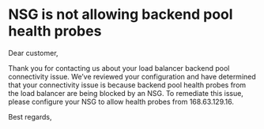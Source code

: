 <properties
pageTitle="NSG is not allowing backend pool health probes"
description="NSG is not allowing backend pool health probes"
infoBubbleText= "Issues with your Load Balancer Backend Pool Connectivity were detected. See details on the right."
service="microsoft.network"
resource="loadBalancers"
authors="JRMayberry"
ms.author="rimayber"
displayOrder=""
articleId="e5487bd2-7bd6-4140-9f88-3739c255b463"
diagnosticScenario=""
selfHelpType="Diagnostics"
supportTopicIds="32588977"
resourceTags=""
productPesIds=""
cloudEnvironments="Public" 	ownershipId="CloudNet_LoadBalancer"
/>

# NSG is not allowing backend pool health probes

<!--issueDescription-->
Dear customer,

Thank you for contacting us about your load balancer backend pool connectivity issue. We’ve reviewed your configuration and have determined that your connectivity issue is because backend pool health probes from the load balancer are being blocked by an NSG. To remediate this issue, please configure your NSG to allow health probes from 168.63.129.16.

Best regards,
<!--/issueDescription-->